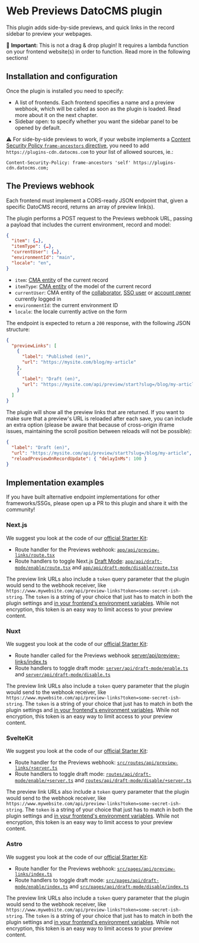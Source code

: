 # Web Previews DatoCMS plugin

This plugin adds side-by-side previews, and quick links in the record sidebar to preview your webpages.

🚨 **Important:** This is not a drag & drop plugin! It requires a lambda function on your frontend website(s) in order to function. Read more in the following sections!

## Installation and configuration

Once the plugin is installed you need to specify:

- A list of frontends. Each frontend specifies a name and a preview webhook, which will be called as soon as the plugin is loaded. Read more about it on the next chapter.
- Sidebar open: to specify whether you want the sidebar panel to be opened by default.

⚠️ For side-by-side previews to work, if your website implements a [Content Security Policy `frame-ancestors` directive](https://developer.mozilla.org/en-US/docs/Web/HTTP/CSP), you need to add `https://plugins-cdn.datocms.com` to your list of allowed sources, ie.:

```
Content-Security-Policy: frame-ancestors 'self' https://plugins-cdn.datocms.com;
```

## The Previews webhook

Each frontend must implement a CORS-ready JSON endpoint that, given a specific DatoCMS record, returns an array of preview link(s).

The plugin performs a POST request to the Previews webhook URL, passing a payload that includes the current environment, record and model:

```json
{
  "item": {…},
  "itemType": {…},
  "currentUser": {…},
  "environmentId": "main",
  "locale": "en",
}
```

- `item`: [CMA entity](https://www.datocms.com/docs/content-management-api/resources/item) of the current record
- `itemType`: [CMA entity](https://www.datocms.com/docs/content-management-api/resources/item-type) of the model of the current record
- `currentUser`: CMA entity of the [collaborator](https://www.datocms.com/docs/content-management-api/resources/user), [SSO user](https://www.datocms.com/docs/content-management-api/resources/sso-user) or [account owner](https://www.datocms.com/docs/content-management-api/resources/account) currently logged in
- `environmentId`: the current environment ID
- `locale`: the locale currently active on the form

The endpoint is expected to return a `200` response, with the following JSON structure:

```json
{
  "previewLinks": [
    {
      "label": "Published (en)",
      "url": "https://mysite.com/blog/my-article"
    },
    {
      "label": "Draft (en)",
      "url": "https://mysite.com/api/preview/start?slug=/blog/my-article"
    }
  ]
}
```

The plugin will show all the preview links that are returned. If you want to make sure that a preview's URL is reloaded after each save, you can include an extra option (please be aware that because of cross-origin iframe issues, maintaining the scroll position between reloads will not be possible):

```json
{
  "label": "Draft (en)",
  "url": "https://mysite.com/api/preview/start?slug=/blog/my-article",
  "reloadPreviewOnRecordUpdate": { "delayInMs": 100 }
}
```

## Implementation examples

If you have built alternative endpoint implementations for other frameworks/SSGs, please open up a PR to this plugin and share it with the community!

### Next.js

We suggest you look at the code of our [official Starter Kit](https://github.com/datocms/nextjs-starter-kit):

* Route handler for the Previews webhook: [`app/api/preview-links/route.tsx`](https://github.com/datocms/nextjs-starter-kit/blob/main/src/app/api/preview-links/route.tsx)
* Route handlers to toggle Next.js [Draft Mode](https://www.datocms.com/docs/next-js/setting-up-next-js-draft-mode): [`app/api/draft-mode/enable/route.tsx`](https://github.com/datocms/nextjs-starter-kit/blob/main/src/app/api/draft-mode/enable/route.tsx) and [`app/api/draft-mode/disable/route.tsx`](https://github.com/datocms/nextjs-starter-kit/blob/main/src/app/api/draft-mode/disable/route.tsx)

The preview link URLs also include a `token` query parameter that the plugin would send to the webhook receiver, like `https://www.mywebsite.com/api/preview-links?token=some-secret-ish-string`. The `token` is a string of your choice that just has to match in both the plugin settings and [in your frontend's environment variables](https://github.com/datocms/nextjs-starter-kit/blob/main/src/app/api/preview-links/route.tsx#L31-L34). While not encryption, this token is an easy way to limit access to your preview content.

### Nuxt

We suggest you look at the code of our [official Starter Kit](https://github.com/datocms/nuxt-starter-kit):

* Route handler called for the Previews webhook [server/api/preview-links/index.ts](https://github.com/datocms/nuxt-starter-kit/blob/main/server/api/preview-links/index.ts)
* Route handlers to toggle draft mode: [`server/api/draft-mode/enable.ts`](https://github.com/datocms/nuxt-starter-kit/blob/main/server/api/draft-mode/enable.ts) and [`server/api/draft-mode/disable.ts`](https://github.com/datocms/nuxt-starter-kit/blob/main/server/api/draft-mode/disable.ts)

The preview link URLs also include a `token` query parameter that the plugin would send to the webhook receiver, like `https://www.mywebsite.com/api/preview-links?token=some-secret-ish-string`. The `token` is a string of your choice that just has to match in both the plugin settings and [in your frontend's environment variables](https://github.com/datocms/nuxt-starter-kit/blob/main/server/api/preview-links/index.ts#L42-L44). While not encryption, this token is an easy way to limit access to your preview content.

### SvelteKit

We suggest you look at the code of our [official Starter Kit](https://github.com/datocms/sveltekit-starter-kit):

* Route handler for the Previews webhook: [`src/routes/api/preview-links/+server.ts`](https://github.com/datocms/sveltekit-starter-kit/blob/main/src/routes/api/preview-links/%2Bserver.ts)
* Route handlers to toggle draft mode: [`routes/api/draft-mode/enable/+server.ts`](https://github.com/datocms/sveltekit-starter-kit/blob/main/src/routes/api/draft-mode/enable/%2Bserver.ts) and [`routes/api/draft-mode/disable/+server.ts`](https://github.com/datocms/sveltekit-starter-kit/blob/main/src/routes/api/draft-mode/disable/%2Bserver.ts)

The preview link URLs also include a `token` query parameter that the plugin would send to the webhook receiver, like `https://www.mywebsite.com/api/preview-links?token=some-secret-ish-string`. The `token` is a string of your choice that just has to match in both the plugin settings and [in your frontend's environment variables](https://github.com/datocms/sveltekit-starter-kit/blob/main/src/routes/api/preview-links/%2Bserver.ts#L34-L36). While not encryption, this token is an easy way to limit access to your preview content.

### Astro

We suggest you look at the code of our [official Starter Kit](https://github.com/datocms/astro-starter-kit):

* Route handler for the Previews webhook: [`src/pages/api/preview-links/index.ts`](https://github.com/datocms/astro-starter-kit/blob/main/src/pages/api/preview-links/index.ts)
* Route handlers to toggle draft mode: [`src/pages/api/draft-mode/enable/index.ts`](https://github.com/datocms/astro-starter-kit/blob/main/src/pages/api/draft-mode/enable/index.ts) and [`src/pages/api/draft-mode/disable/index.ts`](https://github.com/datocms/astro-starter-kit/blob/main/src/pages/api/draft-mode/disable/index.ts)

The preview link URLs also include a `token` query parameter that the plugin would send to the webhook receiver, like `https://www.mywebsite.com/api/preview-links?token=some-secret-ish-string`. The `token` is a string of your choice that just has to match in both the plugin settings and [in your frontend's environment variables](https://github.com/datocms/astro-starter-kit/blob/main/src/pages/api/preview-links/index.ts#L33-L35). While not encryption, this token is an easy way to limit access to your preview content.






